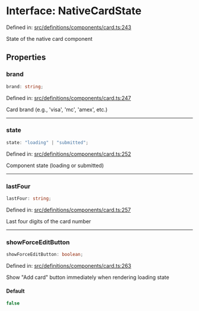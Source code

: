 # Interface: NativeCardState

Defined in: [src/definitions/components/card.ts:243](https://github.com/Fiksuruoka-fi/capacitor-adyen/blob/4ec12391e08800da9ed0c6dd7ddc94c6929d4f96/src/definitions/components/card.ts#L243)

State of the native card component

## Properties

### brand

```ts
brand: string;
```

Defined in: [src/definitions/components/card.ts:247](https://github.com/Fiksuruoka-fi/capacitor-adyen/blob/4ec12391e08800da9ed0c6dd7ddc94c6929d4f96/src/definitions/components/card.ts#L247)

Card brand (e.g., 'visa', 'mc', 'amex', etc.)

***

### state

```ts
state: "loading" | "submitted";
```

Defined in: [src/definitions/components/card.ts:252](https://github.com/Fiksuruoka-fi/capacitor-adyen/blob/4ec12391e08800da9ed0c6dd7ddc94c6929d4f96/src/definitions/components/card.ts#L252)

Component state (loading or submitted)

***

### lastFour

```ts
lastFour: string;
```

Defined in: [src/definitions/components/card.ts:257](https://github.com/Fiksuruoka-fi/capacitor-adyen/blob/4ec12391e08800da9ed0c6dd7ddc94c6929d4f96/src/definitions/components/card.ts#L257)

Last four digits of the card number

***

### showForceEditButton

```ts
showForceEditButton: boolean;
```

Defined in: [src/definitions/components/card.ts:263](https://github.com/Fiksuruoka-fi/capacitor-adyen/blob/4ec12391e08800da9ed0c6dd7ddc94c6929d4f96/src/definitions/components/card.ts#L263)

Show "Add card" button immediately when rendering loading state

#### Default

```ts
false
```
